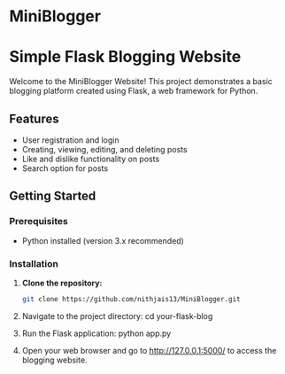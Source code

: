 # MiniBlogger

# Simple Flask Blogging Website

Welcome to the MiniBlogger Website! This project demonstrates a basic blogging platform created using Flask, a web framework for Python.

## Features

- User registration and login
- Creating, viewing, editing, and deleting posts
- Like and dislike functionality on posts
- Search option for posts

## Getting Started

### Prerequisites

- Python installed (version 3.x recommended)

### Installation

1. **Clone the repository:**

   ```bash
   git clone https://github.com/nithjais13/MiniBlogger.git

2. Navigate to the project directory:
   cd your-flask-blog
3. Run the Flask application:
   python app.py
4. Open your web browser and go to http://127.0.0.1:5000/ to access the blogging website.

